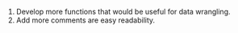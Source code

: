 1. Develop more functions that would be useful for data wrangling.
2. Add more comments are easy readability.